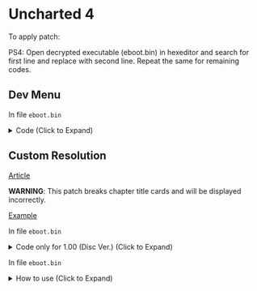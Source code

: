 # Uncharted 4

To apply patch:

PS4: Open decrypted executable (eboot.bin) in hexeditor and search for first line and replace with second line. Repeat the same for remaining codes.

## Dev Menu

In file `eboot.bin`

<details>
<summary>Code (Click to Expand)</summary>

```
1.00
F6 C2 01 75 34 84 C9 74 30

F6 C2 01 75 34 84 C9 75 30
```

</details>

## Custom Resolution

[Article](https://illusion0001.github.io/patches/2021/04/16/u4-60fps-dream/)

**WARNING**: This patch breaks chapter title cards and will be displayed incorrectly.

[Example](https://cdn.discordapp.com/attachments/650395105479360514/832654624665763850/20210417_011904_00093533.png)

In file `eboot.bin`

<details>
<summary>Code only for 1.00 (Disc Ver.) (Click to Expand)</summary>

```
# framelock 0 (60fps unlock)

C7 83 E4 2F 00 00 01 00 00 00

C7 83 E4 2F 00 00 00 00 00 00

# triple buffering

C7 80 50 0C 00 00 00 00 00 00

C7 80 50 0C 00 00 01 00 00 00

# res hack

48 BA 40 06 00 00 84 03 00 00

48 BA C0 03 00 00 1C 02 00 00 # customize your resolution setting here (960x540)
                              # you may change string "Switch on/off 900p" to match your resolution change

48 BA 00 05 00 00 D0 02 00 00 # (1280x720) for Neo
```

</details>

In file `eboot.bin`

<details>
<summary>How to use (Click to Expand)</summary>

Install custom resolution and dev menu patch above

Open Dev Menu with L3 Touchpad Right, Go into Display -> Frame Settings

Change the following settings:

Enable Switch on/off 900p (light blue -> light red)

(Optional) Disable FPS in msgcon to hide fps statistics.

</details>
